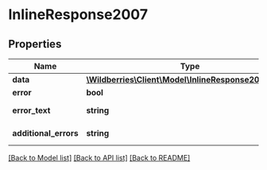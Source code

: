 # InlineResponse2007

## Properties
Name | Type | Description | Notes
------------ | ------------- | ------------- | -------------
**data** | [**\Wildberries\Client\Model\InlineResponse2007Data[]**](InlineResponse2007Data.md) |  | [optional] 
**error** | **bool** | Флаг ошибки. | [optional] 
**error_text** | **string** | Описание ошибки. | [optional] 
**additional_errors** | **string** | Дополнительные ошибки. | [optional] 

[[Back to Model list]](../../README.md#documentation-for-models) [[Back to API list]](../../README.md#documentation-for-api-endpoints) [[Back to README]](../../README.md)


